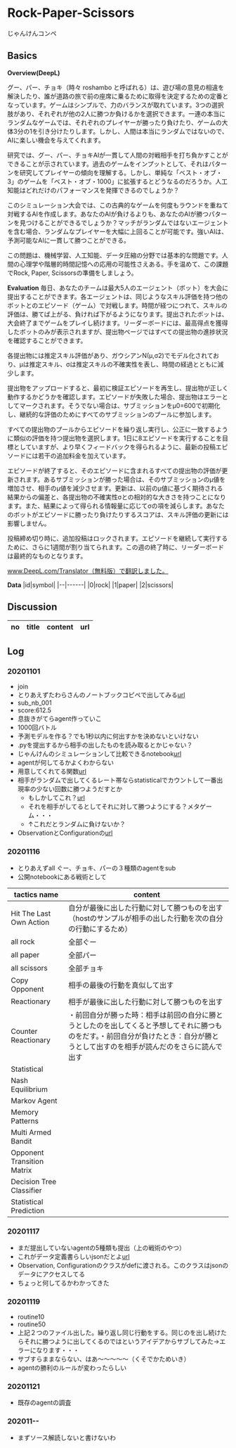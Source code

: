 # Rock-Paper-Scissors

じゃんけんコンペ

## Basics
**Overview(DeepL)**

グー、パー、チョキ（時々 roshambo と呼ばれる）は、遊び場の意見の相違を解決したり、誰が道路の旅で前の座席に乗るために取得を決定するための定番となっています。ゲームはシンプルで、力のバランスが取れています。3つの選択肢があり、それぞれが他の2人に勝つか負けるかを選択できます。一連の本当にランダムなゲームでは、それぞれのプレイヤーが勝ったり負けたり、ゲームの大体3分の1を引き分けたりします。しかし、人間は本当にランダムではないので、AIに楽しい機会を与えてくれます。

研究では、グー、パー、チョキAIが一貫して人間の対戦相手を打ち負かすことができることが示されています。過去のゲームをインプットとして、それはパターンを研究してプレイヤーの傾向を理解する。しかし、単純な「ベスト・オブ・3」のゲームを「ベスト・オブ・1000」に拡張するとどうなるのだろうか。人工知能はどれだけのパフォーマンスを発揮できるのでしょうか？

このシミュレーション大会では、この古典的なゲームを何度もラウンドを重ねて対戦するAIを作成します。あなたのAIが負けるよりも、あなたのAIが勝つパターンを見つけることができるでしょうか？マッチがランダムではないエージェントを含む場合、ランダムなプレイヤーを大幅に上回ることが可能です。強いAIは、予測可能なAIに一貫して勝つことができる。

この問題は、機械学習、人工知能、データ圧縮の分野では基本的な問題です。人間の心理学や階層的時間記憶への応用の可能性さえある。手を温めて、この課題でRock, Paper, Scissorsの準備をしましょう。

**Evaluation**
毎日、あなたのチームは最大5人のエージェント（ボット）を大会に提出することができます。各エージェントは、同じようなスキル評価を持つ他のボットとのエピソード（ゲーム）で対戦します。時間が経つにつれて、スキルの評価は、勝てば上がる、負ければ下がるようになります。提出されたボットは、大会終了までゲームをプレイし続けます。リーダーボードには、最高得点を獲得したボットのみが表示されますが、提出物ページではすべての提出物の進捗状況を確認することができます。

各提出物には推定スキル評価があり、ガウシアンN(μ,σ2)でモデル化されており、μは推定スキル、σは推定スキルの不確実性を表し、時間の経過とともに減少します。

提出物をアップロードすると、最初に検証エピソードを再生し、提出物が正しく動作するかどうかを確認します。エピソードが失敗した場合、提出物はエラーとしてマークされます。そうでない場合は、サブミッションをμ0=600で初期化し、継続的な評価のためにすべてのサブミッションのプールに参加します。

すべての提出物のプールからエピソードを繰り返し実行し、公正に一致するように類似の評価を持つ提出物を選択します。1日に8エピソードを実行することを目標としていますが、より早くフィードバックを得られるように、最新の投稿エピソードには若干の追加料金を加えています。

エピソードが終了すると、そのエピソードに含まれるすべての提出物の評価が更新されます。あるサブミッションが勝った場合は、そのサブミッションのμ値を増加させ、相手のμ値を減少させます。更新は、以前のμ値に基づく期待される結果からの偏差と、各提出物の不確実性σとの相対的な大きさを持つことになります。また、結果によって得られる情報量に応じてσの項を減らします。あなたのボットがエピソードに勝ったり負けたりするスコアは、スキル評価の更新には影響しません。

投稿締め切り時に、追加投稿はロックされます。エピソードを継続して実行するために、さらに1週間が割り当てられます。この週の終了時に、リーダーボードは最終的なものとなります。

www.DeepL.com/Translator（無料版）で翻訳しました。

**Data**
|id|symbol|
|--|------|
|0|rock|
|1|paper|
|2|scissors|

## Discussion
|no|title|content|url|
|--|--|--|--|

## Log
### 20201101
 - join
 - とりあえずたわらさんのノートブックコピペで出してみる[url](https://www.kaggle.com/ttahara/rps-simple-baseline)
 - sub_nb_001
  - score:612.5
 - 息抜きがてらagent作っていこ
 - 1000回バトル
  - 予測モデルを作る？でも1秒以内に何出すかを決めないといけない
   - .pyを提出するから相手の出したものを読み取るとかじゃない？
 - じゃんけんのシミュレーションして比較できるnotebook[url](https://www.kaggle.com/ihelon/rock-paper-scissors-agents-comparison)
  - agentが何してるかよくわからない
 - 用意してくれてる関数[url](https://github.com/Kaggle/kaggle-environments/blob/master/kaggle_environments/envs/rps/agents.py)
  - 相手がランダムで出してくるレート帯ならstatisticalでカウントして一番出現率の少ない回数に勝つようだすとか
    - もしかしてこれ？[url](https://www.kaggle.com/alexandersamarin/decision-tree-classifier?scriptVersionId=46574034)
    - それを相手がしてるとしてそれに対して勝つようにする？メタゲーム・・・
     - ↑これだとランダムに負けないか？
 - ObservationとConfigurationの[url](https://github.com/Kaggle/kaggle-environments/blob/master/kaggle_environments/envs/rps/helpers.py)


### 20201116
 - とりあえずall ぐー、チョキ、パーの３種類のagentをsub
 - 公開notebookにある戦術として
 
|tactics name|content|
|------------|-------|
|Hit The Last Own Action|自分が最後に出した行動に対して勝つものを出す（hostのサンプルが相手の出した行動を次の自分の行動にするため）|
|all rock|全部ぐー|
|all paper|全部パー|
|all scissors|全部チョキ|
|Copy Opponent|相手の最後の行動を真似して出す|
|Reactionary|相手が最後に出した行動に対して勝つものを出す|
|Counter Reactionary|・前回自分が勝った時：相手は前回の自分に勝とうとしたのを出してくると予想してそれに勝つものをだす。・前回自分が負けたとき：自分が勝とうとして出すのを相手が読んだのをさらに読んで出す|
|Statistical||
|Nash Equilibrium||
|Markov Agent||
|Memory Patterns||
|Multi Armed Bandit||
|Opponent Transition Matrix||
|Decision Tree Classifier||
|Statistical Prediction||
 
### 20201117
 - まだ提出していないagentの5種類も提出（上の戦術のやつ）
 - これがデータ定義書らしいjsonだとよ[url](https://github.com/Kaggle/kaggle-environments/blob/master/kaggle_environments/envs/rps/rps.json)
 - Observation, Configurationのクラスがdefに渡される。このクラスはjsonのデータにアクセスしてる
 - ちょっと何してるかわかってきた
 
### 20201119
 - routine10
 - routine50
  - 上記２つのファイル出した。繰り返し同じ行動をする。同じのを出し続けたらそれに勝つように出してくるのではというアイデアからサブしてみた→エラーになります・・・
  - サブすらままならない、はあ～～～～～（くそでかためいき）
 - agentの勝利のルールが変わったらしい
 
### 20201121
 - 既存のagentの調査
 
### 202011--
 - まずソース解読しないと書けないわ
 
